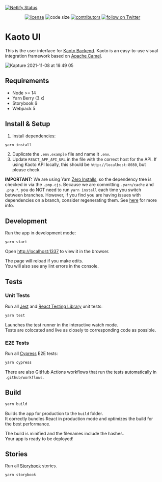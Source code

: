[![Netlify Status](https://api.netlify.com/api/v1/badges/07e8b623-a94d-4686-a784-eb4a9b90dde1/deploy-status)](https://app.netlify.com/sites/kaoto/deploys)

<p align="center">
  <a href="https://github.com/KaotoIO/kaoto-ui/blob/master/LICENSE">
    <img src="https://img.shields.io/github/license/KaotoIO/kaoto-ui" alt="license"></a>

  <img src="https://img.shields.io/github/languages/code-size/KaotoIO/kaoto-ui" alt="code size">

  <a href="https://github.com/KaotoIO/kaoto-ui/graphs/contributors">
    <img src="https://img.shields.io/github/contributors/KaotoIO/kaoto-ui" alt="contributors"></a>

  <a href="https://twitter.com/intent/follow?screen_name=KaotoIO">
    <img src="https://img.shields.io/twitter/follow/KaotoIO?style=social&logo=twitter"
      alt="follow on Twitter"></a>
</p>

# Kaoto UI

This is the user interface for [Kaoto Backend](https://github.com/KaotoIO/kaoto-backend). Kaoto is an easy-to-use visual integration framework based on [Apache Camel](https://camel.apache.org/).

![Kapture 2021-11-08 at 16 49 05](https://user-images.githubusercontent.com/3844502/144047887-ac270f49-4bd8-48cb-9de9-afe87ad4083b.gif)


## Requirements

- Node >= 14
- Yarn Berry (3.x)
- Storybook 6
- Webpack 5

## Install & Setup

1. Install dependencies:

```bash
yarn install
```

2. Duplicate the `.env.example` file and name it `.env`.
3. Update `REACT_APP_API_URL` in the file with the correct host for the API. If using Kaoto API locally, this should be `http://localhost:8080`, but please check.

**IMPORTANT:** We are using Yarn [Zero Installs](https://yarnpkg.com/features/zero-installs), so the dependency tree is checked in via the `.pnp.cjs`. Because we are committing `.yarn/cache` and `.pnp.*`, you do NOT need to run `yarn install` each time you switch between branches. However, if you find you are having issues with dependencies on a branch, consider regenerating them. See [here](https://yarnpkg.com/getting-started/qa) for more info.

## Development

Run the app in development mode:

```bash
yarn start
```

Open [http://localhost:1337](http://localhost:1337) to view it in the browser.

The page will reload if you make edits.\
You will also see any lint errors in the console.

## Tests

### Unit Tests

Run all [Jest](https://testing-library.com/docs/react-testing-library/intro) and [React Testing Library](https://testing-library.com/docs/react-testing-library/intro) unit tests:

```bash
yarn test
````

Launches the test runner in the interactive watch mode.\
Tests are colocated and live as closely to corresponding code as possible.

### E2E Tests

Run all [Cypress](https://docs.cypress.io/guides/overview/why-cypress) E2E tests:

```bash
yarn cypress
```

There are also GitHub Actions workflows that run the tests automatically in `.github/workflows`.

## Build

```bash
yarn build
```

Builds the app for production to the `build` folder.\
It correctly bundles React in production mode and optimizes the build for the best performance.

The build is minified and the filenames include the hashes.\
Your app is ready to be deployed!

## Stories

Run all [Storybook](https://storybook.js.org/) stories.

```bash
yarn storybook
```


